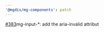 ```yaml
---
'@mgdis/mg-components': patch
---
```


[#383](https://gitlab.mgdis.fr/core/core-ui/core-ui/-/issues/383)mg-input-\*: add the aria-invalid attribut
